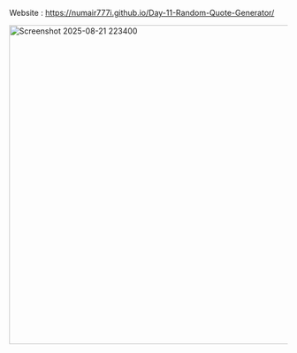 Website : https://numair777i.github.io/Day-11-Random-Quote-Generator/

<img width="1042" height="577" alt="Screenshot 2025-08-21 223400" src="https://github.com/user-attachments/assets/5cb96d07-b8b7-475c-9bbb-c1c0eba1ba87" />
